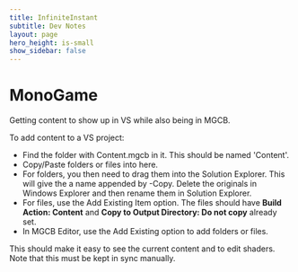 ```yaml
---
title: InfiniteInstant
subtitle: Dev Notes
layout: page
hero_height: is-small
show_sidebar: false
---
```


# MonoGame

Getting content to show up in VS while also being in MGCB.

To add content to a VS project:
- Find the folder with Content.mgcb in it.  This should be named 'Content'.
- Copy/Paste folders or files into here.  
- For folders, you then need to drag them into the Solution Explorer.  This will give the a name appended by -Copy.  Delete the originals in Windows Explorer and then rename them in Solution Explorer.
- For files, use the Add Existing Item option.  The files should have **Build Action: Content** and **Copy to Output Directory: Do not copy** already set. 
- In MGCB Editor, use the Add Existing option to add folders or files.

This should make it easy to see the current content and to edit shaders.  Note that this must be kept in sync manually.